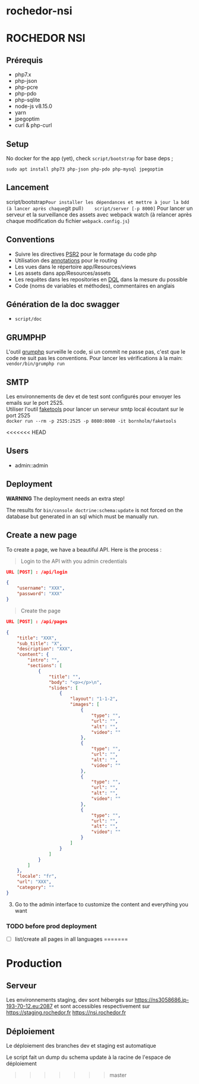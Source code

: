 rochedor-nsi
============


# ROCHEDOR NSI
## Prérequis
- php7.x
- php-json
- php-pcre
- php-pdo 
- php-sqlite
- node-js v8.15.0
- yarn
- jpegoptim
- curl & php-curl

## Setup
No docker for the app (yet), check `script/bootstrap` for base deps ;
```
sudo apt install php73 php-json php-pdo php-mysql jpegoptim
```


## Lancement
script/bootstrap` Pour installer les dépendances et mettre à jour la bdd (à lancer après chaque `git pull`)   
script/server [-p 8000]` Pour lancer un serveur et la surveillance des assets avec webpack watch (à relancer après chaque modification du fichier `webpack.config.js`)    


## Conventions
- Suivre les directives [PSR2](http://www.php-fig.org/psr/psr-2/) pour le formatage du code php
- Utilisation des [annotations](https://symfony.com/doc/current/best_practices/controllers.html#routing-configuration) pour le routing 
- Les vues dans le répertoire app/Resources/views
- Les assets dans app/Resources/assets
- Les requêtes dans les repositories en [DQL](https://symfony.com/doc/current/doctrine.html#querying-for-objects-with-dql) dans la mesure du possible
- Code (noms de variables et méthodes), commentaires en anglais

## Génération de la doc swagger
- `script/doc`

## GRUMPHP
L'outil [grumphp](https://github.com/phpro/grumphp) surveille le code, si un commit ne passe pas, c'est que le code ne suit pas les conventions.
Pour lancer les vérifications à la main:  
`vendor/bin/grumphp run`

## SMTP
Les environnements de dev et de test sont configurés pour envoyer les emails sur le port 2525.    
Utiliser l'outil [faketools](https://github.com/Bornholm/faketools) pour lancer un serveur smtp local écoutant sur le port 2525     
`docker run --rm -p 2525:2525 -p 8080:8080 -it bornholm/faketools`

<<<<<<< HEAD
## Users
- admin::admin

## Deployment
**WARNING** The deployment needs an extra step! 

The results for `bin/console doctrine:schema:update` is not forced on the database but generated in an sql which must be manually run.

## Create a new page

To create a page, we have a beautiful API. Here is the process :

>Login to the API with you admin credentials
```json
URL [POST] : /api/login 

{
    "username": "XXX",
    "password": "XXX"
}
```

>Create the page
```json
URL [POST] : /api/pages

{
    "title": "XXX",
    "sub_title": "X",
    "description": "XXX",
    "content": {
        "intro": "",
        "sections": [
            {
                "title": "",
                "body": "<p></p>\n",
                "slides": [
                    {
                        "layout": "1-1-2",
                        "images": [
                            {
                                "type": "",
                                "url": "",
                                "alt": "",
                                "video": ""
                            },
                            {
                                "type": "",
                                "url": "",
                                "alt": "",
                                "video": ""
                            },
                            {
                                "type": "",
                                "url": "",
                                "alt": "",
                                "video": ""
                            },
                            {
                                "type": "",
                                "url": "",
                                "alt": "",
                                "video": ""
                            }
                        ]
                    }
                ]
            }
        ]
    },
    "locale": "fr",
    "url": "XXX",
    "category": ""
}
```

3. Go to the admin interface to customize the content and everything you want

### TODO before prod deployment
- [ ] list/create all pages in all languages
=======

# Production


## Serveur
Les environnements staging, dev sont hébergés sur https://ns3058686.ip-193-70-12.eu:2087 et sont accessibles respectivement sur https://staging.rochedor.fr https://nsi.rochedor.fr 

## Déploiement
Le déploiement des branches dev et staging est automatique

Le script fait un dump du schema update à la racine de l'espace de déploiement
>>>>>>> master
